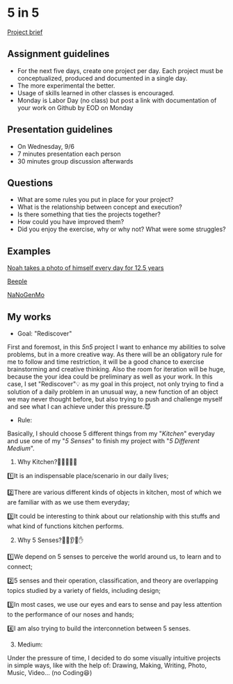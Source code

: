 # 5 in 5
[Project brief](https://docs.google.com/a/newschool.edu/document/d/1LOWQXv9i27Uj8eECxLeZi66yjTRcqk260O4kw_98eOc/edit?usp=sharing)

## Assignment guidelines
* For the next five days, create one project per day. Each project must be conceptualized, produced and documented in a single day. 
* The more experimental the better.
* Usage of skills learned in other classes is encouraged.
* Monday is Labor Day (no class) but post a link with documentation of your work on Github by EOD on Monday

## Presentation guidelines
* On Wednesday, 9/6
* 7 minutes presentation each person
* 30 minutes group discussion afterwards

## Questions
* What are some rules you put in place for your project?
* What is the relationship between concept and execution?
* Is there something that ties the projects together?
* How could you have improved them?
* Did you enjoy the exercise, why or why not? What were some struggles?

## Examples
[Noah takes a photo of himself every day for 12.5 years](https://www.youtube.com/watch?v=iPPzXlMdi7o)

[Beeple](http://www.beeple-crap.com/everydays_one.php)

[NaNoGenMo](https://nanogenmo.github.io/)

## My works
* Goal: "Rediscover"

First and foremost, in this *5n5* project I want to enhance my abilities to solve problems, but in a more creative way. As there will be an obligatory rule for me to follow and time restriction, it will be a good chance to exercise brainstorming and creative thinking. Also the room for iteration will be huge, because the your idea could be preliminary as well as your work. In this case, I set "Rediscover":bulb: as my goal in this project, not only trying to find a solution of a daily problem in an unusual way, a new function of an object we may never thought before, but also trying to push and challenge myself and see what I can achieve under this pressure.:smiling_imp:

* Rule:

Basically, I should choose 5 different things from my "*Kitchen*" everyday and use one of my "*5 Senses*" to finish my project with "*5 Different Medium*".

1. Why Kitchen?:pizza::fork_and_knife::corn::eggplant::beer:

:one:It is an indispensable place/scenario in our daily lives;

:two:There are various different kinds of objects in kitchen, most of which we are familiar with as we use them everyday;

:three:It could be interesting to think about our relationship with this stuffs and what kind of functions kitchen performs.

2. Why 5 Senses?:eyes::nose::ear::tongue::hand:

:one:We depend on 5 senses to perceive the world around us, to learn and to connect;

:two:5 senses and their operation, classification, and theory are overlapping topics studied by a variety of fields, including design;

:three:In most cases, we use our eyes and ears to sense and pay less attention to the performance of our noses and hands;

:four:I am also trying to build the interconnetion between 5 senses.

3. Medium:

Under the pressure of time, I decided to do some visually intuitive projects in simple ways, like with the help of: Drawing, Making, Writing, Photo, Music, Video... (no Coding:satisfied:)
